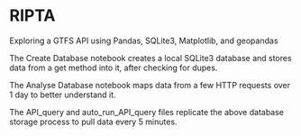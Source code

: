 # RIPTA
Exploring a GTFS API using Pandas, SQLite3, Matplotlib, and geopandas

The Create Database notebook creates a local SQLite3 database and stores data from a get method into it, after checking for dupes.

The Analyse Database notebook maps data from a few HTTP requests over 1 day to better understand it.

The API_query and auto_run_API_query files replicate the above database storage process to pull data every 5 minutes.
